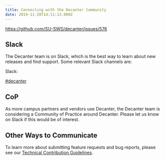 ```yaml
---
title: Connecting with the Decanter Community
date: 2019-11-28T14:11:13.000Z
---
```

https://github.com/SU-SWS/decanter/issues/576

## Slack

The Decanter team is on Slack, which is the best way to learn about new releases and find support. Some relevant Slack channels are:

Slack:

[\#decanter](https://stanfordwebservices.slack.com/archives/C9SL2179B)

## CoP

As more campus partners and vendors use Decanter, the Decanter team is considering a Community of Practice around Decanter. Please let us know on Slack if this would be of interest.

## Other Ways to Communicate

To learn more about submitting feature requests and bug reports, please see our [Technical Contribution Guidelines](/page/about-contributing).

